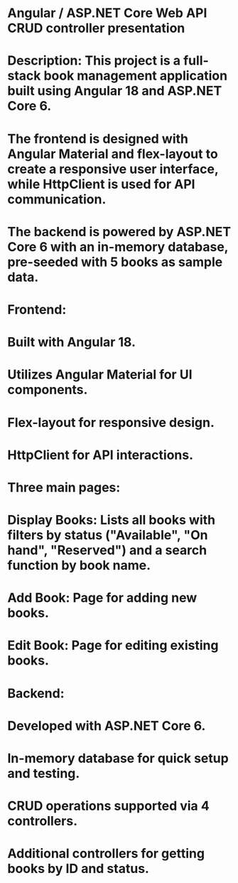 # Angular / ASP.NET Core Web API CRUD controller presentation 

# Description: This project is a full-stack book management application built using Angular 18 and ASP.NET Core 6. 
# The frontend is designed with Angular Material and flex-layout to create a responsive user interface, while HttpClient is used for API communication. 
# The backend is powered by ASP.NET Core 6 with an in-memory database, pre-seeded with 5 books as sample data.

# Frontend:
# Built with Angular 18.
# Utilizes Angular Material for UI components.
# Flex-layout for responsive design.
# HttpClient for API interactions.

# Three main pages:
# Display Books: Lists all books with filters by status ("Available", "On hand", "Reserved") and a search function by book name.
# Add Book: Page for adding new books.
# Edit Book: Page for editing existing books.

# Backend:
# Developed with ASP.NET Core 6.
# In-memory database for quick setup and testing.
# CRUD operations supported via 4 controllers.
# Additional controllers for getting books by ID and status.
